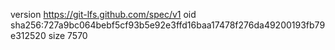version https://git-lfs.github.com/spec/v1
oid sha256:727a9bc064bebf5cf93b5e92e3ffd16baa17478f276da49200193fb79e312520
size 7570
